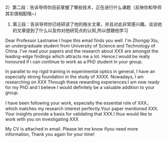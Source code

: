 2）第二段：告诉导师你目前掌握了哪些技术，正在进行什么课题（反映你和导师其实很相配哦~）
1) 第三段：告诉导师你已经研读了他的相关文章，并且对此非常感兴趣。谈谈他的文章提到了什么以及你对他研究点的认知,所以想跟他学习

Dear Professor Lastname 
I hope this email finds you well. I'm Zhongqi Xiu, an undergraduate student from University of Science and Technology of China. I've read your papers and the research about XXX are amongst the leading-edge findings which attracts me a lot. Hence.l would be really honoured lf i can continue to work as a PhD student in your group.

In parallel to my rigid training in experimental optics in general, I have an especially strong foundation in the study of XXXX. Nowadays, I am researching on XXX
Through these rewarding experiences:I am now ready for my PhD and I believe I would definitely be a valuable addition to your group.

I have been following your work, especially the essential role of XXX，which matches my research interest perfectly.Your paper mentioned XXX. Your insights provide a basis for validating that XXX.I thus would like to work with you on investigating XXX

My CV is attached in email. Please let me know ifyou need more information, Thank you again for
your time!